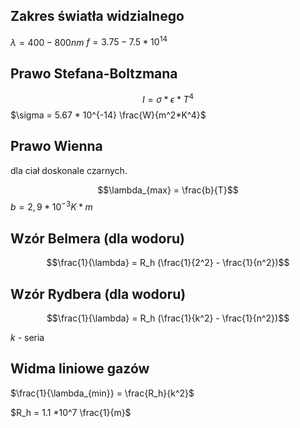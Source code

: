
## Zakres światła widzialnego

$\lambda = 400-800nm$
$f = 3.75 - 7.5 * 10^{14}$

## Prawo Stefana-Boltzmana

$$I = \sigma*\epsilon* T^4$$
$\sigma = 5.67 * 10^{-14} \frac{W}{m^2*K^4}$


## Prawo Wienna

dla ciał doskonale czarnych.

$$\lambda_{max} = \frac{b}{T}$$
$b = 2,9* 10^{-3} K*m$


## Wzór Belmera (dla wodoru)

$$\frac{1}{\lambda} = R_h (\frac{1}{2^2} - \frac{1}{n^2})$$

## Wzór Rydbera (dla wodoru)

$$\frac{1}{\lambda} = R_h (\frac{1}{k^2} - \frac{1}{n^2})$$

$k$ - seria

## Widma liniowe gazów
$\frac{1}{\lambda_{min}} = \frac{R_h}{k^2}$

$R_h = 1.1 *10^7 \frac{1}{m}$

